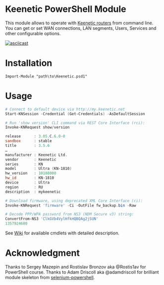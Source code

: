 # Keenetic PowerShell Module
This module allows to operate with [Keenetic routers](https://keenetic.com) from command line. You can get or set WAN connections, LAN segments, Users, Services and other configurable options.


[![asciicast](https://asciinema.org/a/399922.svg)](https://asciinema.org/a/399922)

# Installation
```
Import-Module "path\to\Keenetic.psd1"
```

# Usage
```PowerShell
# Connect to default device via http://my.keenetic.net
Start-KNSession -Credential (Get-Credentials) -AsDefaultSession

# Run 'show version' CLI command via REST Core Interface (rci):
Invoke-KNRequest show/version

release      : 3.05.C.6.0-0
sandbox      : stable
title        : 3.5.6
…
manufacturer : Keenetic Ltd.
vendor       : Keenetic
series       : KN
model        : Ultra (KN-1810)
hw_version   : 10188000
hw_id        : KN-1810
device       : Ultra
region       : RU
description  : mykeenetic

# Download firmware, using deprecated XML Core Interface (ci):
Invoke-KNRequest 'firmware' -Ci -OutFile fw_backup.bin -Raw

# Decode PPP/WPA password from NS3 (NDM Secure v3) string:
ConvertFrom-NS3 'ClkGVb4VylHfkHQBQAg2jSUN'
1357924680
```
See [Wiki](https://github.com/ryzhovau/keenetic-powershell/wiki) for available cmdlets with detailed description.

# Acknowledgment
Thanks to Sergey Mazepin and Rostislav Bronzov aka @Rostis1av for PowerShell course.
Thanks to Adam Driscoll aka @adamdriscoll for brilliant module skeleton from [selenium-powershell](https://github.com/adamdriscoll/selenium-powershell).
